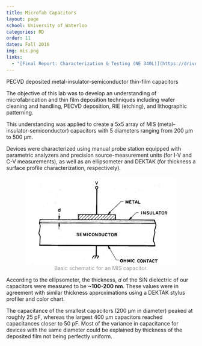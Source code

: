 ```yaml
---
title: Microfab Capacitors
layout: page
school: University of Waterloo
categories: RD
order: 11
dates: Fall 2016
img: mis.png
links:
  - "[Final Report: Characterization & Testing (NE 340L)](https://drive.google.com/file/d/1dLPsEwxrJ83Iu4ofvs-TpWYAwjS6XhxA/view?usp=sharing)"
---
```


<div class="intro uw">PECVD deposited metal-insulator-semiconductor thin-film capacitors</div>

The objective of this lab was to develop an understanding of microfabrication and thin film deposition techniques including wafer cleaning and handling, PECVD deposition, RIE (etching), and lithographic patterning.

This understanding was applied to create a 5x5 array of MIS (metal-insulator-semiconductor) capacitors with 5 diameters ranging from 200 μm to 500 μm. 

Devices were characterized using manual probe station equipped with parametric analyzers and precision source-measurement units (for I-V and C-V measurements), as well as an ellipsometer and DEKTAK (for thickness a surface profile characterization, respectively).

<img style="align:center;display: block; margin: 0px auto;" src="images/mis-schematic.png">
<div style="color:#999;text-align: center;">Basic schematic for an MIS capacitor.</div>

According to the ellipsometer, the thickness, <em>d</em> of the SiN dielectric of our capacitors were measured to be <b>~100-200 nm</b>. These values were in agreement with similar thickness approximations using a DEKTAK stylus profiler and color chart.

The capacitance of the smallest capacitors (200 μm in diameter) peaked at roughly 25 pF, whereas the largest 400 μm capacitors reached capacitances closer to 50 pF. Most of the variance in capacitance for devices with the same diameter could be explained by thickness of the deposited film not being perfectly uniform.




